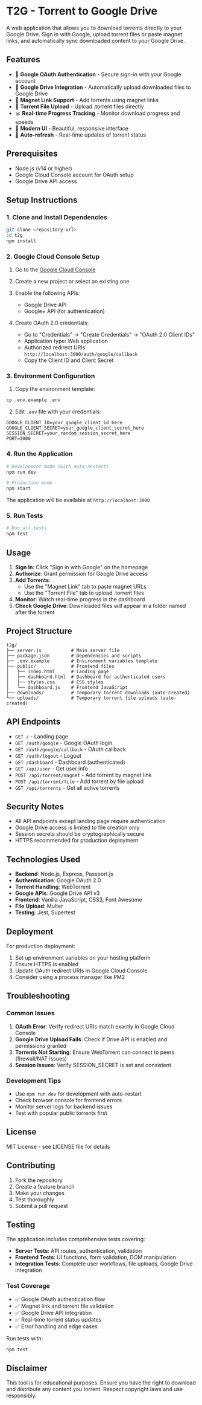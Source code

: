 # T2G - Torrent to Google Drive

A web application that allows you to download torrents directly to your Google Drive. Sign in with Google, upload torrent files or paste magnet links, and automatically sync downloaded content to your Google Drive.

## Features

- 🔐 **Google OAuth Authentication** - Secure sign-in with your Google account
- 📁 **Google Drive Integration** - Automatically upload downloaded files to Google Drive
- 🧲 **Magnet Link Support** - Add torrents using magnet links
- 📄 **Torrent File Upload** - Upload .torrent files directly
- 📊 **Real-time Progress Tracking** - Monitor download progress and speeds
- 🎨 **Modern UI** - Beautiful, responsive interface
- 🔄 **Auto-refresh** - Real-time updates of torrent status

## Prerequisites

- Node.js (v14 or higher)
- Google Cloud Console account for OAuth setup
- Google Drive API access

## Setup Instructions

### 1. Clone and Install Dependencies

```bash
git clone <repository-url>
cd t2g
npm install
```

### 2. Google Cloud Console Setup

1. Go to the [Google Cloud Console](https://console.cloud.google.com/)
2. Create a new project or select an existing one
3. Enable the following APIs:
   - Google Drive API
   - Google+ API (for authentication)

4. Create OAuth 2.0 credentials:
   - Go to "Credentials" → "Create Credentials" → "OAuth 2.0 Client IDs"
   - Application type: Web application
   - Authorized redirect URIs: `http://localhost:3000/auth/google/callback`
   - Copy the Client ID and Client Secret

### 3. Environment Configuration

1. Copy the environment template:
```bash
cp .env.example .env
```

2. Edit `.env` file with your credentials:
```env
GOOGLE_CLIENT_ID=your_google_client_id_here
GOOGLE_CLIENT_SECRET=your_google_client_secret_here
SESSION_SECRET=your_random_session_secret_here
PORT=3000
```

### 4. Run the Application

```bash
# Development mode (with auto-restart)
npm run dev

# Production mode
npm start
```

The application will be available at `http://localhost:3000`

### 5. Run Tests

```bash
# Run all tests
npm test
```

## Usage

1. **Sign In**: Click "Sign in with Google" on the homepage
2. **Authorize**: Grant permission for Google Drive access
3. **Add Torrents**: 
   - Use the "Magnet Link" tab to paste magnet URLs
   - Use the "Torrent File" tab to upload .torrent files
4. **Monitor**: Watch real-time progress in the dashboard
5. **Check Google Drive**: Downloaded files will appear in a folder named after the torrent

## Project Structure

```
t2g/
├── server.js           # Main server file
├── package.json        # Dependencies and scripts
├── .env.example        # Environment variables template
├── public/             # Frontend files
│   ├── index.html      # Landing page
│   ├── dashboard.html  # Dashboard for authenticated users
│   ├── styles.css      # CSS styles
│   └── dashboard.js    # Frontend JavaScript
├── downloads/          # Temporary torrent downloads (auto-created)
└── uploads/            # Temporary torrent file uploads (auto-created)
```

## API Endpoints

- `GET /` - Landing page
- `GET /auth/google` - Google OAuth login
- `GET /auth/google/callback` - OAuth callback
- `GET /auth/logout` - Logout
- `GET /dashboard` - Dashboard (authenticated)
- `GET /api/user` - Get user info
- `POST /api/torrent/magnet` - Add torrent by magnet link
- `POST /api/torrent/file` - Add torrent by file upload
- `GET /api/torrents` - Get all active torrents

## Security Notes

- All API endpoints except landing page require authentication
- Google Drive access is limited to file creation only
- Session secrets should be cryptographically secure
- HTTPS recommended for production deployment

## Technologies Used

- **Backend**: Node.js, Express, Passport.js
- **Authentication**: Google OAuth 2.0
- **Torrent Handling**: WebTorrent
- **Google APIs**: Google Drive API v3
- **Frontend**: Vanilla JavaScript, CSS3, Font Awesome
- **File Upload**: Multer
- **Testing**: Jest, Supertest

## Deployment

For production deployment:

1. Set up environment variables on your hosting platform
2. Ensure HTTPS is enabled  
3. Update OAuth redirect URIs in Google Cloud Console
4. Consider using a process manager like PM2

## Troubleshooting

### Common Issues

1. **OAuth Error**: Verify redirect URIs match exactly in Google Cloud Console
2. **Google Drive Upload Fails**: Check if Drive API is enabled and permissions granted
3. **Torrents Not Starting**: Ensure WebTorrent can connect to peers (firewall/NAT issues)
4. **Session Issues**: Verify SESSION_SECRET is set and consistent

### Development Tips

- Use `npm run dev` for development with auto-restart
- Check browser console for frontend errors
- Monitor server logs for backend issues
- Test with popular public torrents first

## License

MIT License - see LICENSE file for details

## Contributing

1. Fork the repository
2. Create a feature branch
3. Make your changes
4. Test thoroughly
5. Submit a pull request

## Testing

The application includes comprehensive tests covering:

- **Server Tests**: API routes, authentication, validation
- **Frontend Tests**: UI functions, form validation, DOM manipulation  
- **Integration Tests**: Complete user workflows, file uploads, Google Drive integration

### Test Coverage
- ✅ Google OAuth authentication flow
- ✅ Magnet link and torrent file validation
- ✅ Google Drive API integration
- ✅ Real-time torrent status updates
- ✅ Error handling and edge cases

Run tests with:
```bash
npm test
```

## Disclaimer

This tool is for educational purposes. Ensure you have the right to download and distribute any content you torrent. Respect copyright laws and use responsibly.
